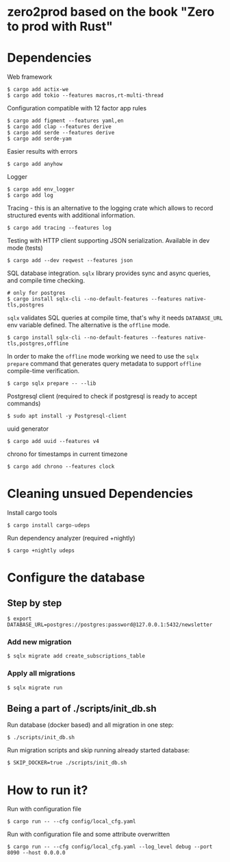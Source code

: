 zero2prod based on the book "Zero to prod with Rust"
====================================================

# Dependencies

Web framework

    $ cargo add actix-we
    $ cargo add tokio --features macros,rt-multi-thread 

Configuration compatible with 12 factor app rules

    $ cargo add figment --features yaml,en
    $ cargo add clap --features derive
    $ cargo add serde --features derive
    $ cargo add serde-yam

Easier results with errors

    $ cargo add anyhow

Logger

    $ cargo add env_logger
    $ cargo add log

Tracing - this is an alternative to the logging crate which allows to record structured events with additional information.

    $ cargo add tracing --features log

Testing with HTTP client supporting JSON serialization. Available in dev mode (tests)

    $ cargo add --dev reqwest --features json

SQL database integration. `sqlx` library provides sync and async queries, and compile time checking.

    # only for postgres
    $ cargo install sqlx-cli --no-default-features --features native-tls,postgres

`sqlx` validates SQL queries at compile time, that's why it needs `DATABASE_URL` env variable defined. The alternative is the `offline` mode.

    $ cargo install sqlx-cli --no-default-features --features native-tls,postgres,offline

In order to make the `offline` mode working we need to use the `sqlx prepare` command that generates query metadata to support `offline` compile-time verification.

    $ cargo sqlx prepare -- --lib

Postgresql client (required to check if postgresql is ready to accept commands)

    $ sudo apt install -y Postgresql-client

uuid generator

    $ cargo add uuid --features v4

chrono for timestamps in current timezone

    $ cargo add chrono --features clock

# Cleaning unsued Dependencies

Install cargo tools

    $ cargo install cargo-udeps

Run dependency analyzer (required +nightly)

    $ cargo +nightly udeps

# Configure the database

## Step by step

    $ export DATABASE_URL=postgres://postgres:password@127.0.0.1:5432/newsletter

### Add new migration

    $ sqlx migrate add create_subscriptions_table

### Apply all migrations

    $ sqlx migrate run

## Being a part of ./scripts/init_db.sh

Run database (docker based) and all migration in one step:

    $ ./scripts/init_db.sh

Run migration scripts and skip running already started database:

    $ SKIP_DOCKER=true ./scripts/init_db.sh

# How to run it?

Run with configuration file

    $ cargo run -- --cfg config/local_cfg.yaml

Run with configuration file and some attribute overwritten

    $ cargo run -- --cfg config/local_cfg.yaml --log_level debug --port 8090 --host 0.0.0.0
